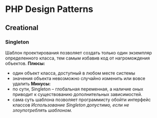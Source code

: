 # PHP Design Patterns
## Creational
### Singleton
Шаблон проектирования позволяет создать только один экземпляр определенного класса, тем самым избавив код от нагромождения объектов.
**Плюсы:**
* один объект класса, доступный в любом месте системы
* значения объекта невозможно случайно изменить или вовсе удалить
**Минусы:**
* по сути, Singleton – глобальная переменная, а наличие оных приводит к существованию дополнительных зависимостей. 
* сама суть шаблона позволяет программисту обойти интерфейс классов
*Использование Singleton допустимо, если не злоупотреблять шаблоном.*
